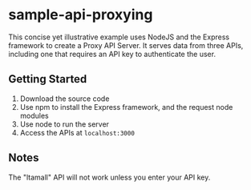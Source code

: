 # sample-api-proxying
This concise yet illustrative example uses NodeJS and the Express framework to create a Proxy API Server. It serves data from three APIs, including one that requires an API key to authenticate the user.

## Getting Started
1. Download the source code
2. Use npm to install the Express framework, and the request node modules
3. Use node to run the server
4. Access the APIs at `localhost:3000`

## Notes
The "ltamall" API will not work unless you enter your API key.
